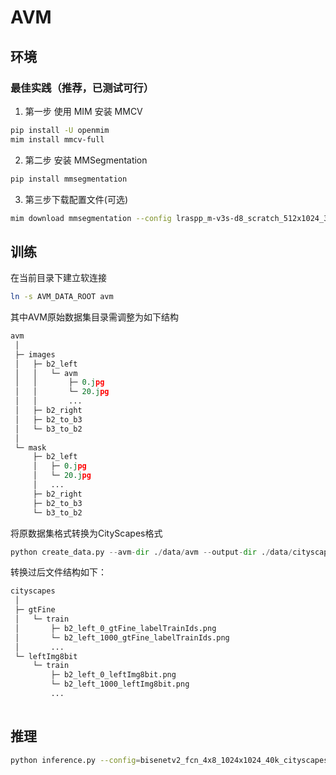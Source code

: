 # AVM 

## 环境

### 最佳实践（推荐，已测试可行）

1. 第一步 使用 MIM 安装 MMCV
```bash
pip install -U openmim
mim install mmcv-full
```

2. 第二步 安装 MMSegmentation
```bash
pip install mmsegmentation
```

3. 第三步下载配置文件(可选)

```bash
mim download mmsegmentation --config lraspp_m-v3s-d8_scratch_512x1024_320k_cityscapes --dest .
```

## 训练

在当前目录下建立软连接
```bash
ln -s AVM_DATA_ROOT avm
```

其中AVM原始数据集目录需调整为如下结构
```python
avm
 │
 ├─ images
 │   ├─ b2_left
 │   │   └─ avm
 │   │       ├─ 0.jpg
 │   │       └─ 20.jpg
 │   │       ... 
 │   ├─ b2_right
 │   ├─ b2_to_b3
 │   └─ b3_to_b2
 │   
 └─ mask
     ├─ b2_left
     │   ├─ 0.jpg
     │   └─ 20.jpg
     │   ... 
     ├─ b2_right
     ├─ b2_to_b3
     └─ b3_to_b2
```

将原数据集格式转换为CityScapes格式
```python
python create_data.py --avm-dir ./data/avm --output-dir ./data/cityscapes
```

转换过后文件结构如下：
```python
cityscapes
 │
 ├─ gtFine
 │   └─ train
 │       ├─ b2_left_0_gtFine_labelTrainIds.png
 │       └─ b2_left_1000_gtFine_labelTrainIds.png
 │       ... 
 └─ leftImg8bit
     └─ train
         ├─ b2_left_0_leftImg8bit.png
         └─ b2_left_1000_leftImg8bit.png
         ... 
 
```


## 推理

```bash
python inference.py --config=bisenetv2_fcn_4x8_1024x1024_40k_cityscapes_part.py --checkpoint=latest.pth --image_path=demo.jpg 
```
